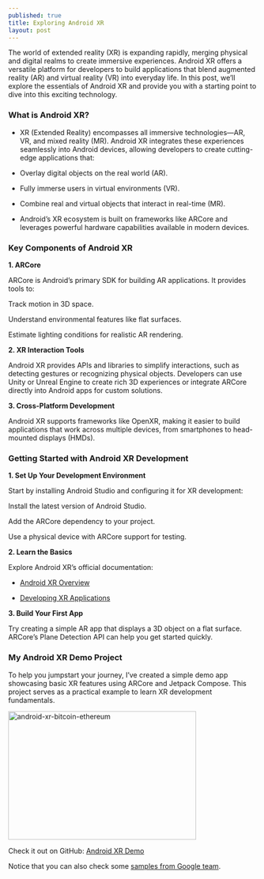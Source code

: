 ```yaml
---
published: true
title: Exploring Android XR
layout: post
---
```


The world of extended reality (XR) is expanding rapidly, merging physical and digital realms to create immersive experiences. Android XR offers a versatile platform for developers to build applications that blend augmented reality (AR) and virtual reality (VR) into everyday life. In this post, we’ll explore the essentials of Android XR and provide you with a starting point to dive into this exciting technology.


### What is Android XR?

- XR (Extended Reality) encompasses all immersive technologies—AR, VR, and mixed reality (MR). Android XR integrates these experiences seamlessly into Android devices, allowing developers to create cutting-edge applications that:

- Overlay digital objects on the real world (AR).

- Fully immerse users in virtual environments (VR).

- Combine real and virtual objects that interact in real-time (MR).

- Android’s XR ecosystem is built on frameworks like ARCore and leverages powerful hardware capabilities available in modern devices.


### Key Components of Android XR

**1. ARCore**

ARCore is Android’s primary SDK for building AR applications. It provides tools to:

Track motion in 3D space.

Understand environmental features like flat surfaces.

Estimate lighting conditions for realistic AR rendering.

**2. XR Interaction Tools**

Android XR provides APIs and libraries to simplify interactions, such as detecting gestures or recognizing physical objects. Developers can use Unity or Unreal Engine to create rich 3D experiences or integrate ARCore directly into Android apps for custom solutions.

**3. Cross-Platform Development**

Android XR supports frameworks like OpenXR, making it easier to build applications that work across multiple devices, from smartphones to head-mounted displays (HMDs).


### Getting Started with Android XR Development

**1. Set Up Your Development Environment**

Start by installing Android Studio and configuring it for XR development:

Install the latest version of Android Studio.

Add the ARCore dependency to your project.

Use a physical device with ARCore support for testing.

**2. Learn the Basics**

Explore Android XR’s official documentation:

- [Android XR Overview]

- [Developing XR Applications]

**3. Build Your First App**

Try creating a simple AR app that displays a 3D object on a flat surface. ARCore’s Plane Detection API can help you get started quickly.


### My Android XR Demo Project

To help you jumpstart your journey, I’ve created a simple demo app showcasing basic XR features using ARCore and Jetpack Compose. This project serves as a practical example to learn XR development fundamentals.

<img src="http://maikotrindade.github.io/public/img/AndroidXR.gif" width="380" height="260" alt="android-xr-bitcoin-ethereum"/>

Check it out on GitHub: [Android XR Demo]

Notice that you can also check some [samples from Google team]. 

[Android XR Overview]: https://developer.android.com/xr
[Developing XR Applications]: https://developer.android.com/develop/xr
[Android XR Demo]: https://github.com/maikotrindade/android-XR-demo
[samples from Google team]: https://github.com/android/xr-samples
